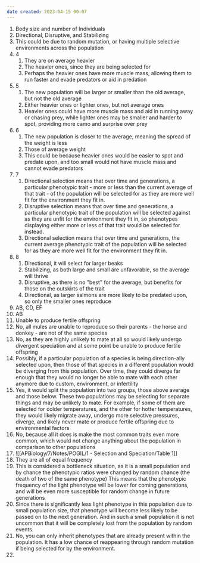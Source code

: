 ```yaml
---
date created: 2023-04-15 00:07
---
```


1. Body size and number of Individuals
2. Directional, Disruptive, and Stabilizing
3. This could be due to random mutation, or having multiple selective environments across the population
4. 4
   1. They are on average heavier
   2. The heavier ones, since they are being selected for
   3. Perhaps the heavier ones have more muscle mass, allowing them to run faster and evade predators or aid in predation
5. 5
   1. The new population will be larger or smaller than the old average, but not the old average
   2. Either heavier ones or lighter ones, but not average ones
   3. Heavier ones could have more muscle mass and aid in running away or chasing prey, while lighter ones may be smaller and harder to spot, providing more camo and surprise over prey
6. 6
   1. The new population is closer to the average, meaning the spread of the weight is less
   2. Those of average weight
   3. This could be because heavier ones would be easier to spot and predate upon, and too small would not have muscle mass and cannot evade predators
7. 7
   1. Directional selection means that over time and generations, a particular phenotypic trait - more or less than the current average of that trait - of the population will be selected for as they are more well fit for the environment they fit in.
   2. Disruptive selection means that over time and generations, a particular phenotypic trait of the population will be selected against as they are unfit for the environment they fit in, so phenotypes displaying either more or less of that trait would be selected for instead.
   3. Directional selection means that over time and generations, the current average phenotypic trait of the population will be selected for as they are more well fit for the environment they fit in.
8. 8
   1. Directional, it will select for larger beaks
   2. Stabilizing, as both large and small are unfavorable, so the average will thrive
   3. Disruptive, as there is no "best" for the average, but benefits for those on the outskirts of the trait
   4. Directional, as larger salmons are more likely to be predated upon, so only the smaller ones reproduce
9. AB, CD, EF
10. AB
11. Unable to produce fertile offspring
12. No, all mules are unable to reproduce so their parents - the horse and donkey - are not of the same species
13. No, as they are highly unlikely to mate at all so would likely undergo divergent speciation and at some point be unable to produce fertile offspring
14. Possibly, if a particular population of a species is being direction-ally selected upon, then those of that species in a different population would be diverging from this population. Over time, they could diverge far enough that they would no longer be able to mate with each other anymore due to custom, environment, or infertility
15. Yes, it would split the population into two groups, those above average and those below. These two populations may be selecting for separate things and may be unlikely to mate. For example, if some of them are selected for colder temperatures, and the other for hotter temperatures, they would likely migrate away, undergo more selective pressures, diverge, and likely never mate or produce fertile offspring due to environmental factors
16. No, because all it does is make the most common traits even more common, which would not change anything about the population in comparison to other populations
17. ![[APBiology/7/Notes/POGIL/1 - Selection and Speciation/Table 1]]
18. They are all of equal frequency
19. This is considered a bottleneck situation, as it is a small population and by chance the phenotypic ratios were changed by random chance (the death of two of the same phenotype) This means that the phenotypic frequency of the light phenotype will be lower for coming generations, and will be even more susceptible for random change in future generations
20. Since there is significantly less light phenotype in this population due to small population size, that phenotype will become less likely to be passed on to the next generation. And in such a small population it is not uncommon that it will be completely lost from the population by random events.
21. No, you can only inherit phenotypes that are already present within the population. It has a low chance of reappearing through random mutation if being selected for by the environment.
22. 
